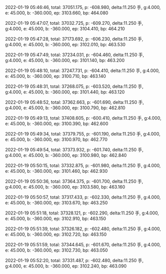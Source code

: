 2022-01-19 05:46:46, total: 37051.175, p: -608.980, delta:11.250 手, g:4.000, e: 45.000, b: -360.000, ep: 3103.660, bp: 464.080

2022-01-19 05:47:07, total: 37032.725, p: -609.270, delta:11.250 手, g:4.000, e: 45.000, b: -360.000, ep: 3104.410, bp: 464.210

2022-01-19 05:47:28, total: 37173.692, p: -606.230, delta:11.250 手, g:4.000, e: 45.000, b: -360.000, ep: 3102.010, bp: 463.530

2022-01-19 05:47:49, total: 37234.031, p: -604.460, delta:11.250 手, g:4.000, e: 45.000, b: -360.000, ep: 3101.140, bp: 463.200

2022-01-19 05:48:10, total: 37247.731, p: -604.410, delta:11.250 手, g:4.000, e: 45.000, b: -360.000, ep: 3100.710, bp: 463.140

2022-01-19 05:48:31, total: 37268.075, p: -603.520, delta:11.250 手, g:4.000, e: 45.000, b: -360.000, ep: 3101.440, bp: 463.120

2022-01-19 05:48:52, total: 37362.663, p: -601.690, delta:11.250 手, g:4.000, e: 45.000, b: -360.000, ep: 3100.790, bp: 462.810

2022-01-19 05:49:13, total: 37408.605, p: -600.410, delta:11.250 手, g:4.000, e: 45.000, b: -360.000, ep: 3100.390, bp: 462.600

2022-01-19 05:49:34, total: 37379.755, p: -601.190, delta:11.250 手, g:4.000, e: 45.000, b: -360.000, ep: 3100.970, bp: 462.770

2022-01-19 05:49:54, total: 37373.932, p: -601.740, delta:11.250 手, g:4.000, e: 45.000, b: -360.000, ep: 3100.980, bp: 462.840

2022-01-19 05:50:15, total: 37332.875, p: -601.980, delta:11.250 手, g:4.000, e: 45.000, b: -360.000, ep: 3101.460, bp: 462.930

2022-01-19 05:50:36, total: 37364.375, p: -601.700, delta:11.250 手, g:4.000, e: 45.000, b: -360.000, ep: 3103.580, bp: 463.160

2022-01-19 05:50:57, total: 37317.433, p: -602.330, delta:11.250 手, g:4.000, e: 45.000, b: -360.000, ep: 3103.670, bp: 463.250

2022-01-19 05:51:18, total: 37328.121, p: -602.290, delta:11.250 手, g:4.000, e: 45.000, b: -360.000, ep: 3102.910, bp: 463.150

2022-01-19 05:51:39, total: 37326.182, p: -602.480, delta:11.250 手, g:4.000, e: 45.000, b: -360.000, ep: 3102.720, bp: 463.150

2022-01-19 05:51:59, total: 37344.645, p: -601.670, delta:11.250 手, g:4.000, e: 45.000, b: -360.000, ep: 3102.730, bp: 463.050

2022-01-19 05:52:20, total: 37331.487, p: -602.480, delta:11.250 手, g:4.000, e: 45.000, b: -360.000, ep: 3102.240, bp: 463.090